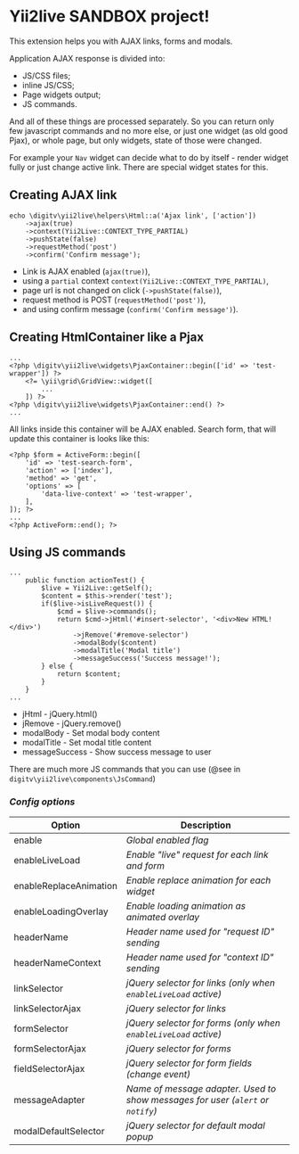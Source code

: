 # Yii2live SANDBOX project!

This extension helps you with AJAX links, forms and modals.

Application AJAX response is divided into:

* JS/CSS files;
* inline JS/CSS;
* Page widgets output;
* JS commands.

And all of these things are processed separately. 
So you can return only few javascript commands and no more else, 
or just one widget (as old good Pjax), 
or whole page, but only widgets, state of those were changed.

For example your `Nav` widget can decide what to do by itself - render widget fully or just change active link. There are special widget states for this.

## Creating AJAX link
```
echo \digitv\yii2live\helpers\Html::a('Ajax link', ['action'])
    ->ajax(true)
    ->context(Yii2Live::CONTEXT_TYPE_PARTIAL)
    ->pushState(false)
    ->requestMethod('post')
    ->confirm('Confirm message');
```

* Link is AJAX enabled (`ajax(true)`),
* using a `partial` context `context(Yii2Live::CONTEXT_TYPE_PARTIAL)`,
* page url is not changed on click (`->pushState(false)`),
* request method is POST (`requestMethod('post')`),
* and using confirm message (`confirm('Confirm message')`).

## Creating HtmlContainer like a Pjax
```
...
<?php \digitv\yii2live\widgets\PjaxContainer::begin(['id' => 'test-wrapper']) ?>
    <?= \yii\grid\GridView::widget([
        ...
    ]) ?>
<?php \digitv\yii2live\widgets\PjaxContainer::end() ?>
...
```
All links inside this container will be AJAX enabled. Search form, that will update this container is looks like this:
```
<?php $form = ActiveForm::begin([
    'id' => 'test-search-form',
    'action' => ['index'],
    'method' => 'get',
    'options' => [
        'data-live-context' => 'test-wrapper',
    ],
]); ?>
...
<?php ActiveForm::end(); ?>
```

## Using JS commands

```
...
    public function actionTest() {
        $live = Yii2Live::getSelf();
        $content = $this->render('test');
        if($live->isLiveRequest()) {
            $cmd = $live->commands();
            return $cmd->jHtml('#insert-selector', '<div>New HTML!</div>')
                ->jRemove('#remove-selector')
                ->modalBody($content)
                ->modalTitle('Modal title')
                ->messageSuccess('Success message!');
        } else {
            return $content;
        }
    }
...
```
* jHtml - jQuery.html()
* jRemove - jQuery.remove()
* modalBody - Set modal body content
* modalTitle - Set modal title content
* messageSuccess - Show success message to user

There are much more JS commands that you can use (@see in `digitv\yii2live\components\JsCommand`)

### _Config options_

|Option                 |Description|
|---                    |---        |
|enable                 |_Global enabled flag_|
|enableLiveLoad         |_Enable "live" request for each link and form_|
|enableReplaceAnimation |_Enable replace animation for each widget_|
|enableLoadingOverlay   |_Enable loading animation as animated overlay_|
|headerName             |_Header name used for "request ID" sending_|
|headerNameContext      |_Header name used for "context ID" sending_|
|linkSelector           |_jQuery selector for links (only when `enableLiveLoad` active)_|
|linkSelectorAjax       |_jQuery selector for links_|
|formSelector           |_jQuery selector for forms (only when `enableLiveLoad` active)_|
|formSelectorAjax       |_jQuery selector for forms_|
|fieldSelectorAjax      |_jQuery selector for form fields (change event)_|
|messageAdapter         |_Name of message adapter. Used to show messages for user (`alert` or `notify`)_|
|modalDefaultSelector   |_jQuery selector for default modal popup_|